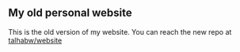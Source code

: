 ## My old personal website

This is the old version of my website. You can reach the new repo at [talhabw/website](https://github.com/talhabw/website)
